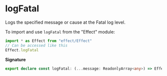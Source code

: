 # logFatal

Logs the specified message or cause at the Fatal log level.

To import and use `logFatal` from the "Effect" module:

```ts
import * as Effect from "effect/Effect"
// Can be accessed like this
Effect.logFatal
```

**Signature**

```ts
export declare const logFatal: (...message: ReadonlyArray<any>) => Effect<void, never, never>
```

